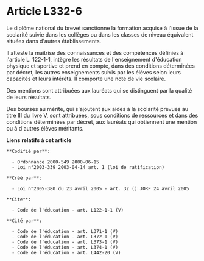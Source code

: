 # Article L332-6

Le diplôme national du brevet sanctionne la formation acquise à l'issue de la scolarité suivie dans les collèges ou dans les
classes de niveau équivalent situées dans d'autres établissements.

Il atteste la maîtrise des connaissances et des compétences définies à l'article L. 122-1-1, intègre les résultats de
l'enseignement d'éducation physique et sportive et prend en compte, dans des conditions déterminées par décret, les autres
enseignements suivis par les élèves selon leurs capacités et leurs intérêts. Il comporte une note de vie scolaire.

Des mentions sont attribuées aux lauréats qui se distinguent par la qualité de leurs résultats.

Des bourses au mérite, qui s'ajoutent aux aides à la scolarité prévues au titre III du livre V, sont attribuées, sous
conditions de ressources et dans des conditions déterminées par décret, aux lauréats qui obtiennent une mention ou à d'autres
élèves méritants.

**Liens relatifs à cet article**

	**Codifié par**:

	  - Ordonnance 2000-549 2000-06-15
	  - Loi n°2003-339 2003-04-14 art. 1 (loi de ratification)

	**Créé par**:

	  - Loi n°2005-380 du 23 avril 2005 - art. 32 () JORF 24 avril 2005

	**Cite**:

	  - Code de l'éducation - art. L122-1-1 (V)

	**Cité par**:

	  - Code de l'éducation - art. L371-1 (V)
	  - Code de l'éducation - art. L372-1 (V)
	  - Code de l'éducation - art. L373-1 (V)
	  - Code de l'éducation - art. L374-1 (V)
	  - Code de l'éducation - art. L442-20 (V)
